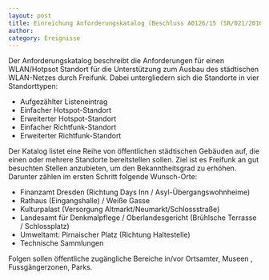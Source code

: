 ```yaml
---
layout: post
title: Einreichung Anforderungskatalog (Beschluss A0126/15 (SR/021/2016))
author:
category: Ereignisse
---
```


Der Anforderungskatalog beschreibt die Anforderungen für einen WLAN/Hotpsot Standort für die Unterstützung zum Ausbau des städtischen WLAN-Netzes durch Freifunk.
Dabei untergliedern sich die Standorte in vier Standorttypen:

* Aufgezählter Listeneintrag
* Einfacher Hotspot-Standort
* Erweiterter Hotspot-Standort
* Einfacher Richtfunk-Standort
* Erweiterter Richtfunk-Standort

Der Katalog listet eine Reihe von öffentlichen städtischen Gebäuden auf, die einen oder mehrere Standorte bereitstellen sollen. Ziel ist es Freifunk an gut besuchten Stellen anzubieten, um den Bekanntheitsgrad zu erhöhen. Darunter zählen im ersten Schritt folgende Wunsch-Orte:

* Finanzamt Dresden (Richtung Days Inn / Asyl-Übergangswohnheime)
* Rathaus (Eingangshalle) / Weiße Gasse
* Kulturpalast (Versorgung Altmarkt/Neumarkt/Schlossstraße)
* Landesamt für Denkmalpflege / Oberlandesgericht (Brühlsche Terrasse / Schlossplatz)
* Umweltamt: Pirnaischer Platz (Richtung Haltestelle)
* Technische Sammlungen

Folgen sollen öffentliche zugängliche Bereiche in/vor Ortsamter, Museen , Fussgängerzonen, Parks.
